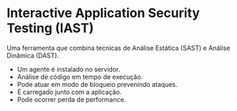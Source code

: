# Interactive Application Security Testing (IAST)

Uma ferramenta que combina tecnicas de Análise Estática (SAST) e Análise Dinâmica (DAST).

- Um agente é instalado no servidor.
- Análise de código em tempo de execução.
- Pode atuar em modo de bloqueio prevenindo ataques.
- É carregado junto com a aplicação.
- Pode ocorrer perda de performance.